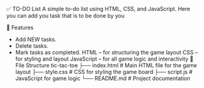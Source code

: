 ✅ TO-DO List
A simple to-do list using HTML, CSS, and JavaScript. Here you can add you task that is to be done by you

🚀 Features
- Add NEW tasks.
- Delete tasks.
- Mark tasks as completed.
HTML – for structuring the game layout
CSS – for styling and layout
JavaScript – for all game logic and interactivity
📂 File Structure
tic-tac-toe
├── index.html # Main HTML file for the game layout
├── style.css # CSS for styling the game board
├── script.js # JavaScript for game logic
└── README.md # Project documentation
